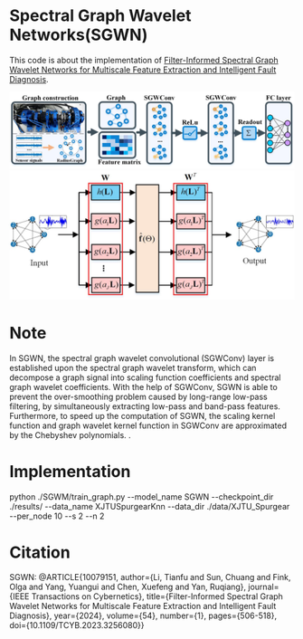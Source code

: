 # Spectral Graph Wavelet Networks(SGWN)
This code is about the implementation of [Filter-Informed Spectral Graph Wavelet Networks for Multiscale Feature Extraction and Intelligent Fault Diagnosis](https://ieeexplore.ieee.org/abstract/document/10079151).

![SGWN](https://github.com/HazeDT/SGWN/blob/main/SGWN.jpg)
![SGWConv](https://github.com/HazeDT/SGWN/blob/main/SGWConv.jpg)

# Note
In SGWN, the spectral graph wavelet convolutional (SGWConv) layer is established upon the spectral graph wavelet transform, which can decompose a graph signal into scaling function coefficients and spectral graph wavelet coefficients. With the help of SGWConv, SGWN is able to prevent the over-smoothing problem caused by long-range low-pass filtering, by simultaneously extracting low-pass and band-pass features. Furthermore, to speed up the computation of SGWN, the scaling kernel function and graph wavelet kernel function in SGWConv are approximated by the Chebyshev polynomials. .


# Implementation
python ./SGWM/train_graph.py --model_name SGWN  --checkpoint_dir ./results/   --data_name XJTUSpurgearKnn --data_dir ./data/XJTU_Spurgear --per_node 10 --s 2 --n 2 


# Citation

SGWN:
@ARTICLE{10079151,
  author={Li, Tianfu and Sun, Chuang and Fink, Olga and Yang, Yuangui and Chen, Xuefeng and Yan, Ruqiang},
  journal={IEEE Transactions on Cybernetics}, 
  title={Filter-Informed Spectral Graph Wavelet Networks for Multiscale Feature Extraction and Intelligent Fault Diagnosis}, 
  year={2024},
  volume={54},
  number={1},
  pages={506-518},
  doi={10.1109/TCYB.2023.3256080}}



